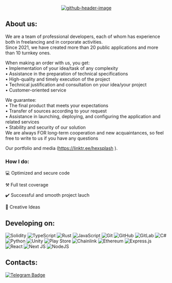 <div id="header" align="center">
	
<a href="https://github.com/dimokrit">![github-header-image](https://github.com/Hex-Splash/images/blob/main/github-header-image.png)
</a>

	
</div>

<div id="main">
<h2>About us:</h2>
	
We are a team of professional developers, each of whom has experience both in freelancing and in corporate activities.  
Since 2021, we have created more than 20 public applications and more than 10 turnkey ones.

When making an order with us, you get:  
• Implementation of your idea/task of any complexity  
• Assistance in the preparation of technical specifications  
• High-quality and timely execution of the project  
• Technical justification and consultation on your idea/your project  
• Customer-oriented service

We guarantee:  
• The final product that meets your expectations  
• Transfer of sources according to your request  
• Assistance in launching, deploying, and configuring the application and related services  
• Stability and security of our solution  
We are always FOR long-term cooperation and new acquaintances, so feel free to write to us if you have any questions

Our portfolio and media (https://linktr.ee/hexsplash ).  

<h3>How I do:</h3>

💻 Optimized and secure code

⚒️ Full test coverage

✔️ Successful and smooth project lauch
	
🧠	Creative Ideas


<h2>Developing on:</h2>

![Solidity](https://img.shields.io/badge/Solidity-%23363636.svg?style=for-the-badge&logo=solidity&logoColor=white) ![TypeScript](https://img.shields.io/badge/typescript-%23007ACC.svg?style=for-the-badge&logo=typescript&logoColor=white) ![Rust](https://img.shields.io/badge/rust-%23000000.svg?style=for-the-badge&logo=rust&logoColor=white) ![JavaScript](https://img.shields.io/badge/javascript-%23323330.svg?style=for-the-badge&logo=javascript&logoColor=%23F7DF1E) ![Git](https://img.shields.io/badge/git-%23F05033.svg?style=for-the-badge&logo=git&logoColor=white) ![GitHub](https://img.shields.io/badge/github-%23121011.svg?style=for-the-badge&logo=github&logoColor=white) ![GitLab](https://img.shields.io/badge/gitlab-%23181717.svg?style=for-the-badge&logo=gitlab&logoColor=white) ![C#](https://img.shields.io/badge/c%23-%23239120.svg?style=for-the-badge&logo=c-sharp&logoColor=white) ![Python](https://img.shields.io/badge/python-3670A0?style=for-the-badge&logo=python&logoColor=ffdd54) ![Unity](https://img.shields.io/badge/unity-%23000000.svg?style=for-the-badge&logo=unity&logoColor=white) ![Play Store](https://img.shields.io/badge/Google_Play-414141?style=for-the-badge&logo=google-play&logoColor=white) ![Chainlink](https://img.shields.io/badge/Chainlink-375BD2?style=for-the-badge&logo=Chainlink&logoColor=white) ![Ethereum](https://img.shields.io/badge/Ethereum-3C3C3D?style=for-the-badge&logo=Ethereum&logoColor=white) ![Express.js](https://img.shields.io/badge/express.js-%23404d59.svg?style=for-the-badge&logo=express&logoColor=%2361DAFB) ![React](https://img.shields.io/badge/react-%2320232a.svg?style=for-the-badge&logo=react&logoColor=%2361DAFB) ![Next JS](https://img.shields.io/badge/Next-black?style=for-the-badge&logo=next.js&logoColor=white) ![NodeJS](https://img.shields.io/badge/node.js-6DA55F?style=for-the-badge&logo=node.js&logoColor=white) 
	
</div>

<h2>Contacts:</h2>
	<a href="mailto:hexsplashdev@gmail.com">
  <img src="https://img.shields.io/badge/Gmail-blue?style=for-the-badge&logo=gmail&logoColor=white" alt="Telegram Badge"/>
	</a>
</div>
